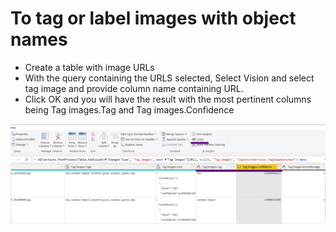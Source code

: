 # To tag or label images with object names
- Create a table with image URLs
- With the query containing the URLS selected, Select Vision and select tag image and provide column name containing URL. 
- Click OK and you will have the result with the most pertinent columns being Tag images.Tag and Tag images.Confidence

![Vision Tag Images](https://github.com/sjtalkar/PowerBIModelingDAXLearning/blob/main/Vision%20Tag%20Images.png)
